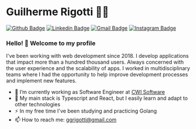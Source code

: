 # Guilherme Rigotti :man_technologist:

[![Github Badge](https://img.shields.io/badge/-Github-000?style=flat-square&logo=Github&logoColor=white&link=https://github.com/lucasgdb)](https://github.com/RigottiG)
[![Linkedin Badge](https://img.shields.io/badge/-LinkedIn-blue?style=flat-square&logo=Linkedin&logoColor=white&link=https://www.linkedin.com/in/rebeccamanzi/)](https://www.linkedin.com/in/RigottiG/)
[![Gmail Badge](https://img.shields.io/badge/-Gmail-c14438?style=flat-square&logo=Gmail&logoColor=white&link=mailto:rebeccamanzi@gmail.com)](mailto:ggrigotti@gmail.com)
[![Instagram Badge](https://img.shields.io/badge/-Instagram-C13584?style=flat-square&labelColor=C13584&logo=instagram&logoColor=white&link=https://www.instagram.com/codepwr/)](https://www.instagram.com/RigottiG/)

### Hello! 👋 Welcome to my profile

I've been working with web development since 2018. I develop applications that impact more than a hundred thousand users. Always concerned with the user experience and the scalability of apps. I worked in multidisciplinary teams where I had the opportunity to help improve development processes and implement new features.

- 🔭 I’m currently working as Software Engineer at [CWI Software](https://www.cwi.com.br/)
- 🚀 My main stack is Typescript and React, but I easily learn and adapt to other technologies
- ⚡ In my free time I've been studying and practicing Golang
- 📫 How to reach me: ggrigotti@gmail.com
